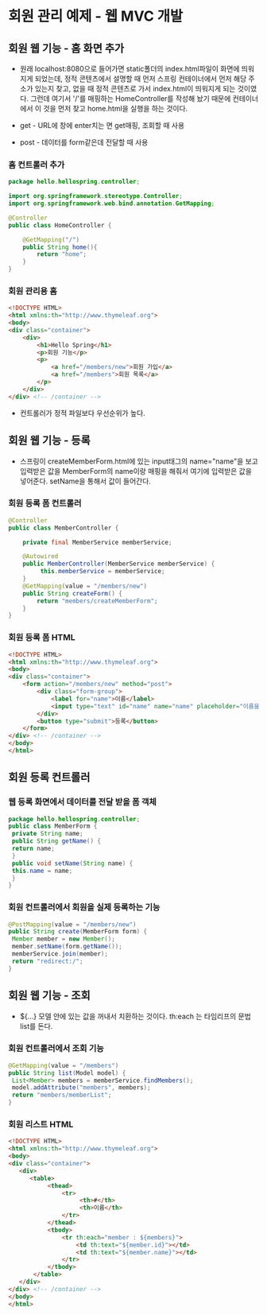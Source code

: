 # 회원 관리 예제 - 웹 MVC 개발
## 회원 웹 기능 - 홈 화면 추가
* 원래 localhost:8080으로 들어가면 static폴더의 index.html파일이 화면에 띄워지게 되었는데,
정적 콘텐츠에서 설명할 때 먼저 스프링 컨테이너에서 먼저 해당 주소가 있는지 찾고, 없을 때
정적 콘텐츠로 가서 index.html이 띄워지게 되는 것이였다. 그런데 여기서 '/'를 매핑하는 HomeController를
작성해 놨기 때문에 컨테이너에서 이 것을 먼저 찾고 home.html을 실행을 하는 것이다.

* get - URL에 창에 enter치는 면 get매핑, 조회할 때 사용
* post - 데이터를 form같은데 전달할 때 사용

### 홈 컨트롤러 추가
```java
package hello.hellospring.controller;

import org.springframework.stereotype.Controller;
import org.springframework.web.bind.annotation.GetMapping;

@Controller
public class HomeController {

    @GetMapping("/")
    public String home(){
        return "home";
    }
}
```

### 회원 관리용 홈
```html
<!DOCTYPE HTML>
<html xmlns:th="http://www.thymeleaf.org">
<body>
<div class="container">
    <div>
        <h1>Hello Spring</h1>
        <p>회원 기능</p>
        <p>
            <a href="/members/new">회원 가입</a>
            <a href="/members">회원 목록</a>
        </p>
    </div>
</div> <!-- /container -->
```
* 컨트롤러가 정적 파일보다 우선순위가 높다.

## 회원 웹 기능 - 등록
* 스프링이 createMemberForm.html에 있는 input태그의 name="name"을 보고 입력받은 값을 MemberForm의 name이랑 매핑을 해줘서
여기에 입력받은 값을 넣어준다. setName을 통해서 값이 들어간다.
### 회원 등록 폼 컨트롤러
```java
@Controller
public class MemberController {

    private final MemberService memberService;

    @Autowired
    public MemberController(MemberService memberService) {
         this.memberService = memberService;
    }
    @GetMapping(value = "/members/new")
    public String createForm() {
        return "members/createMemberForm";
    }
}
```

### 회원 등록 폼 HTML
```html
<!DOCTYPE HTML>
<html xmlns:th="http://www.thymeleaf.org">
<body>
<div class="container">
    <form action="/members/new" method="post">
        <div class="form-group">
            <label for="name">이름</label>
            <input type="text" id="name" name="name" placeholder="이름을 입력하세요">
        </div>
        <button type="submit">등록</button>
    </form>
</div> <!-- /container -->
</body>
</html>
```

## 회원 등록 컨트롤러
### 웹 등록 화면에서 데이터를 전달 받을 폼 객체
```java
package hello.hellospring.controller;
public class MemberForm {
 private String name;
 public String getName() {
 return name;
 }
 public void setName(String name) {
 this.name = name;
 }
}
```

### 회원 컨트롤러에서 회원을 실제 등록하는 기능
```java
@PostMapping(value = "/members/new")
public String create(MemberForm form) {
 Member member = new Member();
 member.setName(form.getName());
 memberService.join(member);
 return "redirect:/";
}
```

## 회원 웹 기능 - 조회
* ${...} 모델 안에 있는 값을 꺼내서 치환하는 것이다. th:each 는 타임리프의 문법 list를 돈다.
### 회원 컨트롤러에서 조회 기능
```java
@GetMapping(value = "/members")
public String list(Model model) {
 List<Member> members = memberService.findMembers();
 model.addAttribute("members", members);
 return "members/memberList";
}
```
### 회원 리스트 HTML
```html
<!DOCTYPE HTML>
<html xmlns:th="http://www.thymeleaf.org">
<body>
<div class="container">
   <div>
      <table>
           <thead>
               <tr>
                    <th>#</th>
                    <th>이름</th>
               </tr>
           </thead>
           <tbody>
               <tr th:each="member : ${members}">
                   <td th:text="${member.id}"></td>
                   <td th:text="${member.name}"></td>
               </tr>
           </tbody>
       </table>
   </div>
</div> <!-- /container -->
</body>
</html>
```